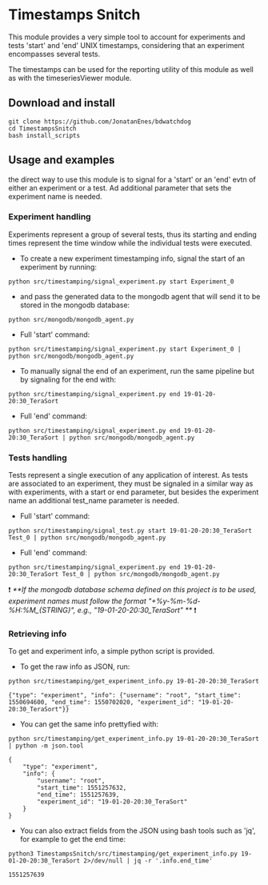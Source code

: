 # Timestamps Snitch
This module provides a very simple tool to account for experiments and tests 'start' and 'end' UNIX timestamps, considering that an experiment encompasses several tests.

The timestamps can be used for the reporting utility of this module as well as with the timeseriesViewer module.

## Download and install
```
git clone https://github.com/JonatanEnes/bdwatchdog
cd TimestampsSnitch
bash install_scripts
```
## Usage and examples

the direct way to use this module is to signal for a 'start' or an 'end' evtn of either an experiment or a test. Ad additional parameter that sets the experiment name is needed.

### Experiment handling
Experiments represent a group of several tests, thus its starting and ending times represent the time window while the individual tests were executed.


* To create a new experiment timestamping info, signal the start of an experiment by running:
```
python src/timestamping/signal_experiment.py start Experiment_0

```
* and pass the generated data to the mongodb agent that will send it to be stored in the mongodb database:
```
python src/mongodb/mongodb_agent.py

```
* Full 'start' command:
```
python src/timestamping/signal_experiment.py start Experiment_0 | python src/mongodb/mongodb_agent.py

```

* To manually signal the end of an experiment, run the same pipeline but by signaling for the end with:
```
python src/timestamping/signal_experiment.py end 19-01-20-20:30_TeraSort

```
* Full 'end' command:
```
python src/timestamping/signal_experiment.py end 19-01-20-20:30_TeraSort | python src/mongodb/mongodb_agent.py

```

### Tests handling
Tests represent a single execution of any application of interest. As tests are associated to an experiment, they must be signaled in a similar way as with experiments, with a start or end parameter, but besides the experiment name an additional test_name parameter is needed.

* Full 'start' command:
```
python src/timestamping/signal_test.py start 19-01-20-20:30_TeraSort Test_0 | python src/mongodb/mongodb_agent.py

```

* Full 'end' command:
```
python src/timestamping/signal_experiment.py end 19-01-20-20:30_TeraSort Test_0 | python src/mongodb/mongodb_agent.py

```
:exclamation: _**If the mongodb database schema defined on this project is to be used, experiment names must follow the format "+%y-%m-%d-%H:%M\_{STRING}", e.g., "19-01-20-20:30_TeraSort" **_ :exclamation:


### Retrieving info
To get and experiment info, a simple python script is provided.
* To get the raw info as JSON, run:
```
python src/timestamping/get_experiment_info.py 19-01-20-20:30_TeraSort
```
```
{"type": "experiment", "info": {"username": "root", "start_time": 1550694600, "end_time": 1550702020, "experiment_id": "19-01-20-20:30_TeraSort"}}
```
* You can get the same info prettyfied with:
```
python src/timestamping/get_experiment_info.py 19-01-20-20:30_TeraSort | python -m json.tool
```
```
{
    "type": "experiment",
    "info": {
        "username": "root",
        "start_time": 1551257632,
        "end_time": 1551257639,
        "experiment_id": "19-01-20-20:30_TeraSort"
    }
}
```
* You can also extract fields from the JSON using bash tools such as 'jq', for example to get the end time:
```
python3 TimestampsSnitch/src/timestamping/get_experiment_info.py 19-01-20-20:30_TeraSort 2>/dev/null | jq -r '.info.end_time'
```
```
1551257639
```

